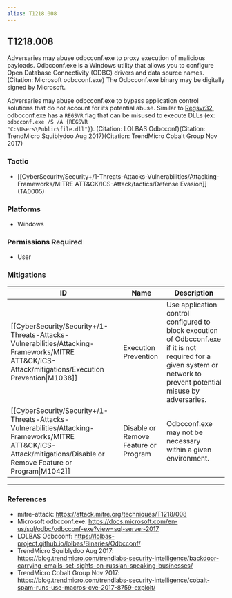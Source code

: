 ```yaml
---
alias: T1218.008
---
```


## T1218.008

Adversaries may abuse odbcconf.exe to proxy execution of malicious payloads. Odbcconf.exe is a Windows utility that allows you to configure Open Database Connectivity (ODBC) drivers and data source names.(Citation: Microsoft odbcconf.exe) The Odbcconf.exe binary may be digitally signed by Microsoft.

Adversaries may abuse odbcconf.exe to bypass application control solutions that do not account for its potential abuse. Similar to [Regsvr32](https://attack.mitre.org/techniques/T1218/010), odbcconf.exe has a <code>REGSVR</code> flag that can be misused to execute DLLs (ex: <code>odbcconf.exe /S /A &lbrace;REGSVR "C:\Users\Public\file.dll"&rbrace;</code>). (Citation: LOLBAS Odbcconf)(Citation: TrendMicro Squiblydoo Aug 2017)(Citation: TrendMicro Cobalt Group Nov 2017) 



### Tactic
- [[CyberSecurity/Security+/1-Threats-Attacks-Vulnerabilities/Attacking-Frameworks/MITRE ATT&CK/ICS-Attack/tactics/Defense Evasion]] (TA0005)

### Platforms
- Windows

### Permissions Required
- User

### Mitigations

| ID | Name | Description |
| --- | --- | --- |
| [[CyberSecurity/Security+/1-Threats-Attacks-Vulnerabilities/Attacking-Frameworks/MITRE ATT&CK/ICS-Attack/mitigations/Execution Prevention\|M1038]] | Execution Prevention | Use application control configured to block execution of Odbcconf.exe if it is not required for a given system or network to prevent potential misuse by adversaries. |
| [[CyberSecurity/Security+/1-Threats-Attacks-Vulnerabilities/Attacking-Frameworks/MITRE ATT&CK/ICS-Attack/mitigations/Disable or Remove Feature or Program\|M1042]] | Disable or Remove Feature or Program | Odbcconf.exe may not be necessary within a given environment. |


---
### References

- mitre-attack: https://attack.mitre.org/techniques/T1218/008
- Microsoft odbcconf.exe: https://docs.microsoft.com/en-us/sql/odbc/odbcconf-exe?view=sql-server-2017
- LOLBAS Odbcconf: https://lolbas-project.github.io/lolbas/Binaries/Odbcconf/
- TrendMicro Squiblydoo Aug 2017: https://blog.trendmicro.com/trendlabs-security-intelligence/backdoor-carrying-emails-set-sights-on-russian-speaking-businesses/
- TrendMicro Cobalt Group Nov 2017: https://blog.trendmicro.com/trendlabs-security-intelligence/cobalt-spam-runs-use-macros-cve-2017-8759-exploit/
